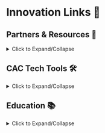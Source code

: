 # Innovation Links 🔗


## Partners & Resources 🤝
<details>
<summary>Click to Expand/Collapse</summary>
&nbsp;

[![AFWERX](https://img.shields.io/badge/-AFWERX-blue?style=for-the-badge&logo=data:image/svg+xml;base64,...)](https://afwerx.com/)

[![SPACEWERX](https://img.shields.io/badge/-SPACEWERX-blue?style=for-the-badge&logo=data:image/svg+xml;base64,...)](https://spacewerx.us/)

[![Project Mercury](https://img.shields.io/badge/-Project%20Mercury-blue?style=for-the-badge&logo=data:image/svg+xml;base64,...)](https://projectmercury.us/)

[![Tesseract](https://img.shields.io/badge/-Tesseract-blue?style=for-the-badge&logo=data:image/svg+xml;base64,...)](https://www.tesseract.af.mil/)

[![AFRL](https://img.shields.io/badge/-AFRL-blue?style=for-the-badge&logo=data:image/svg+xml;base64,...)](https://www.afrl.af.mil/)

[![DAF AI Accelerators](https://img.shields.io/badge/-DAF%20AI%20Accelerators-blue?style=for-the-badge&logo=data:image/svg+xml;base64,...)](https://www.aiaccelerator.af.mil/)

</details>

## CAC Tech Tools 🛠️

<details>
<summary>Click to Expand/Collapse</summary>
&nbsp;

[![Datarobot](https://img.shields.io/badge/-Datarobot%20-purple?style=for-the-badge)](https://datarobot.advana.data.mil/new)

[![Vision](https://img.shields.io/badge/-Vision%20-purple?style=for-the-badge)](https://vision.il4.afwerx.dso.mil/initiatives/explore)

[![Ignite](https://img.shields.io/badge/-Ignite%20-purple?style=for-the-badge)](https://ignite.afwerx.com/signin)

[![Gamechanger](https://img.shields.io/badge/-Gamechanger%20-purple?style=for-the-badge)](https://gamechanger.advana.data.mil/)

</details>

## Education 📚
<details>
<summary>Click to Expand/Collapse</summary>
&nbsp;

[![Digital U](https://img.shields.io/badge/-Digital%20U-red?style=for-the-badge)](https://digitalu.af.mil/app)


  
</details>

